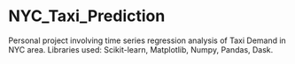 # NYC_Taxi_Prediction
Personal project involving time series regression analysis of Taxi Demand in NYC area. Libraries used: Scikit-learn, Matplotlib, Numpy, Pandas, Dask.

